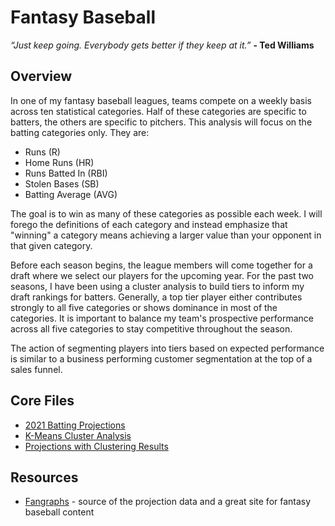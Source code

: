 # **Fantasy Baseball**

*“Just keep going. Everybody gets better if they keep at it.”* **- Ted Williams**

## Overview
In one of my fantasy baseball leagues, teams compete on a weekly basis across ten statistical categories.  Half of these categories are specific to batters, the others are specific to pitchers.  This analysis will focus on the batting categories only.  They are:
* Runs (R)
* Home Runs (HR)
* Runs Batted In (RBI)
* Stolen Bases (SB)
* Batting Average (AVG)

The goal is to win as many of these categories as possible each week.  I will forego the definitions of each category and instead emphasize that "winning" a category means achieving a larger value than your opponent in that given category.  

Before each season begins, the league members will come together for a draft where we select our players for the upcoming year.  For the past two seasons, I have been using a cluster analysis to build tiers to inform my draft rankings for batters.  Generally, a top tier player either contributes strongly to all five categories or shows dominance in most of the categories.  It is important to balance my team's prospective performance across all five categories to stay competitive throughout the season.    

The action of segmenting players into tiers based on expected performance is similar to a business performing customer segmentation at the top of a sales funnel.       

## Core Files
* [2021 Batting Projections](./2021_batting_projections.csv)
* [K-Means Cluster Analysis](./cluster_analysis_on_batter_projections.ipynb)
* [Projections with Clustering Results](./kmeans_output.csv)

## Resources
* [Fangraphs](https://www.fangraphs.com/) - source of the projection data and a great site for fantasy baseball content
